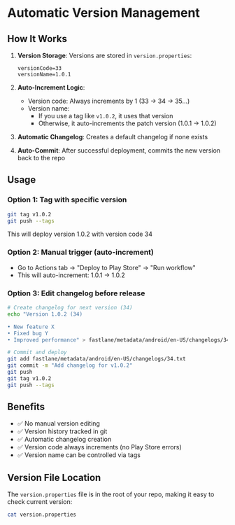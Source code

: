 # Automatic Version Management

## How It Works

1. **Version Storage**: Versions are stored in `version.properties`:
   ```properties
   versionCode=33
   versionName=1.0.1
   ```

2. **Auto-Increment Logic**:
   - Version code: Always increments by 1 (33 → 34 → 35...)
   - Version name: 
     - If you use a tag like `v1.0.2`, it uses that version
     - Otherwise, it auto-increments the patch version (1.0.1 → 1.0.2)

3. **Automatic Changelog**: Creates a default changelog if none exists

4. **Auto-Commit**: After successful deployment, commits the new version back to the repo

## Usage

### Option 1: Tag with specific version
```bash
git tag v1.0.2
git push --tags
```
This will deploy version 1.0.2 with version code 34

### Option 2: Manual trigger (auto-increment)
- Go to Actions tab → "Deploy to Play Store" → "Run workflow"
- This will auto-increment: 1.0.1 → 1.0.2

### Option 3: Edit changelog before release
```bash
# Create changelog for next version (34)
echo "Version 1.0.2 (34)

• New feature X
• Fixed bug Y
• Improved performance" > fastlane/metadata/android/en-US/changelogs/34.txt

# Commit and deploy
git add fastlane/metadata/android/en-US/changelogs/34.txt
git commit -m "Add changelog for v1.0.2"
git push
git tag v1.0.2
git push --tags
```

## Benefits

- ✅ No manual version editing
- ✅ Version history tracked in git
- ✅ Automatic changelog creation
- ✅ Version code always increments (no Play Store errors)
- ✅ Version name can be controlled via tags

## Version File Location

The `version.properties` file is in the root of your repo, making it easy to check current version:
```bash
cat version.properties
```